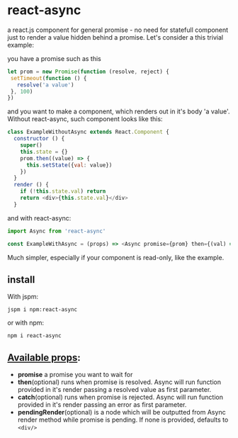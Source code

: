# react-async
a react.js component for general promise - no need for statefull component just to render a value hidden behind a promise.
Let's consider a this trivial example:

you have a promise such as this
```javascript
let prom = new Promise(function (resolve, reject) {
 setTimeout(function () {
   resolve('a value')
 }, 100)
})
```

and you want to make a component, which renders out in it's body 'a value'. Without react-async, such component looks like this:
```javascript
class ExampleWithoutAsync extends React.Component {
  constructor () {
    super()
    this.state = {}
    prom.then((value) => {
      this.setState({val: value})
    })
  }
  render () {
    if (!this.state.val) return
    return <div>{this.state.val}</div>
  }
```

and with react-async:
```javascript
import Async from 'react-async'

const ExampleWithAsync = (props) => <Async promise={prom} then={(val) => {return <div>{val}</div>}/>
```

Much simpler, especially if your component is read-only, like the example.

## install

With jspm:
```
jspm i npm:react-async
```
or with npm:
```
npm i react-async
```

## [Available props](https://github.com/capaj/react-async/blob/master/async.js#L48):

- **promise** a promise you want to wait for
- **then**(optional) runs when promise is resolved. Async will run function provided in it's render passing a resolved value as first parameter.
- **catch**(optional) runs when promise is rejected. Async will run function provided in it's render passing an error as first parameter.
- **pendingRender**(optional) is a node which will be outputted from Async render method while promise is pending. If none is provided, defaults to `<div/>`
